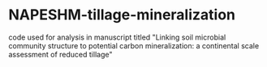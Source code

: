 # NAPESHM-tillage-mineralization
code used for analysis in manuscript titled "Linking soil microbial community structure to potential carbon mineralization: a continental scale assessment of reduced tillage"
